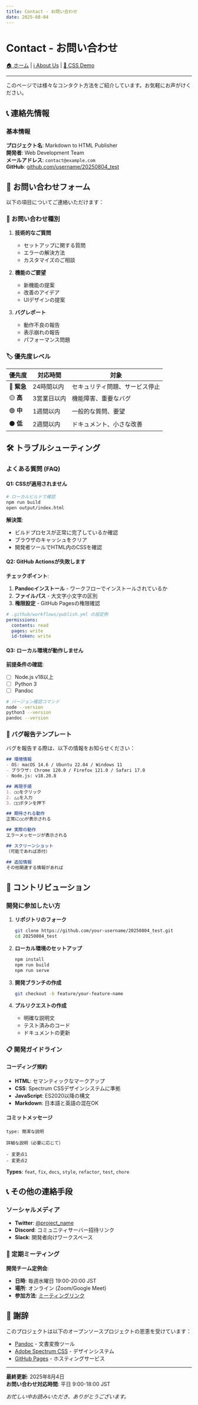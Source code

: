 ```yaml
---
title: Contact - お問い合わせ
date: 2025-08-04
---
```


# Contact - お問い合わせ

[🏠 ホーム](index.html) | [ℹ️ About Us](about.html) | [🎨 CSS Demo](design-system-demo.html)

---

このページでは様々なコンタクト方法をご紹介しています。お気軽にお声がけください。

## 📞 連絡先情報

### 基本情報

**プロジェクト名**: Markdown to HTML Publisher  
**開発者**: Web Development Team  
**メールアドレス**: `contact@example.com`  
**GitHub**: [github.com/username/20250804_test](https://github.com/username/20250804_test)

## 📧 お問い合わせフォーム

以下の項目についてご連絡いただけます：

### 📝 お問い合わせ種別

1. **技術的なご質問**
   - セットアップに関する質問
   - エラーの解決方法
   - カスタマイズのご相談

2. **機能のご要望**
   - 新機能の提案
   - 改善のアイデア
   - UIデザインの提案

3. **バグレポート**
   - 動作不良の報告
   - 表示崩れの報告
   - パフォーマンス問題

### 🏷️ 優先度レベル

| 優先度 | 対応時間 | 対象 |
|--------|----------|------|
| 🔴 **緊急** | 24時間以内 | セキュリティ問題、サービス停止 |
| 🟡 **高** | 3営業日以内 | 機能障害、重要なバグ |
| 🟢 **中** | 1週間以内 | 一般的な質問、要望 |
| ⚫ **低** | 2週間以内 | ドキュメント、小さな改善 |

## 🛠️ トラブルシューティング

### よくある質問 (FAQ)

#### Q1: CSSが適用されません
```bash
# ローカルビルドで確認
npm run build
open output/index.html
```

**解決策**:
- ビルドプロセスが正常に完了しているか確認
- ブラウザのキャッシュをクリア
- 開発者ツールでHTML内のCSSを確認

#### Q2: GitHub Actionsが失敗します

**チェックポイント**:
1. **Pandocインストール** - ワークフローでインストールされているか
2. **ファイルパス** - 大文字小文字の区別
3. **権限設定** - GitHub Pagesの権限確認

```yaml
# .github/workflows/publish.yml の設定例
permissions:
  contents: read
  pages: write
  id-token: write
```

#### Q3: ローカル環境が動作しません

**前提条件の確認**:
- [ ] Node.js v18以上
- [ ] Python 3
- [ ] Pandoc

```bash
# バージョン確認コマンド
node --version
python3 --version
pandoc --version
```

### 🐛 バグ報告テンプレート

バグを報告する際は、以下の情報をお知らせください：

```markdown
## 環境情報
- OS: macOS 14.6 / Ubuntu 22.04 / Windows 11
- ブラウザ: Chrome 120.0 / Firefox 121.0 / Safari 17.0
- Node.js: v18.20.8

## 再現手順
1. ○○をクリック
2. △△を入力
3. □□ボタンを押下

## 期待される動作
正常に○○が表示される

## 実際の動作
エラーメッセージが表示される

## スクリーンショット
（可能であれば添付）

## 追加情報
その他関連する情報があれば
```

## 🤝 コントリビューション

### 開発に参加したい方

1. **リポジトリのフォーク**
   ```bash
   git clone https://github.com/your-username/20250804_test.git
   cd 20250804_test
   ```

2. **ローカル環境のセットアップ**
   ```bash
   npm install
   npm run build
   npm run serve
   ```

3. **開発ブランチの作成**
   ```bash
   git checkout -b feature/your-feature-name
   ```

4. **プルリクエストの作成**
   - 明確な説明文
   - テスト済みのコード
   - ドキュメントの更新

### 📋 開発ガイドライン

#### コーディング規約
- **HTML**: セマンティックなマークアップ
- **CSS**: Spectrum CSSデザインシステムに準拠  
- **JavaScript**: ES2020以降の構文
- **Markdown**: 日本語と英語の混在OK

#### コミットメッセージ
```
type: 簡潔な説明

詳細な説明（必要に応じて）

- 変更点1
- 変更点2
```

**Types**: `feat`, `fix`, `docs`, `style`, `refactor`, `test`, `chore`

## 📞 その他の連絡手段

### ソーシャルメディア

- **Twitter**: [@project_name](https://twitter.com/project_name)
- **Discord**: コミュニティサーバー招待リンク
- **Slack**: 開発者向けワークスペース

### 📅 定期ミーティング

**開発チーム定例会**:
- **日時**: 毎週水曜日 19:00-20:00 JST
- **場所**: オンライン (Zoom/Google Meet)
- **参加方法**: [ミーティングリンク](https://example.com/meeting)

## 🙏 謝辞

このプロジェクトは以下のオープンソースプロジェクトの恩恵を受けています：

- [Pandoc](https://pandoc.org/) - 文書変換ツール
- [Adobe Spectrum CSS](https://spectrum.adobe.com/) - デザインシステム
- [GitHub Pages](https://pages.github.com/) - ホスティングサービス

---

**最終更新**: 2025年8月4日  
**お問い合わせ対応時間**: 平日 9:00-18:00 JST

*お忙しい中お読みいただき、ありがとうございます。*
